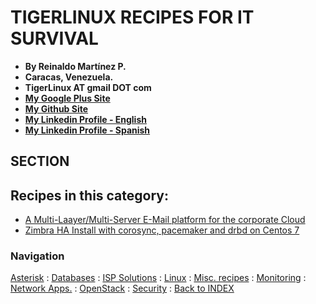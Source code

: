 # TIGERLINUX RECIPES FOR IT SURVIVAL

- **By Reinaldo Martínez P.**
- **Caracas, Venezuela.**
- **TigerLinux AT gmail DOT com**
- **[My Google Plus Site](https://plus.google.com/+ReinaldoMartinez)**
- **[My Github Site](https://github.com/tigerlinux)**
- **[My Linkedin Profile - English](https://ve.linkedin.com/in/tigerlinux/en)**
- **[My Linkedin Profile - Spanish](https://ve.linkedin.com/in/tigerlinux/es)**

## SECTION


## Recipes in this category:

- [A Multi-Laayer/Multi-Server E-Mail platform for the corporate Cloud](https://github.com/tigerlinux/tigerlinux-extra-recipes/tree/master/recipes/ispapps/multi-layer-multi-server-email-platform)
- [Zimbra HA Install with corosync, pacemaker and drbd on Centos 7](https://github.com/tigerlinux/tigerlinux-extra-recipes/tree/master/recipes/ispapps/zimbra-cluster-centos7)


### Navigation

[Asterisk](/recipes/asterisk) : [Databases](/recipes/databases) : [ISP Solutions](/recipes/ispapps) : [Linux](/recipes/linux) : [Misc. recipes](/recipes/misc) : [Monitoring](/recipes/monitoring) : [Network Apps.](/recipes/networkapps) : [OpenStack](/recipes/openstack) : [Security](/recipes/security) : [Back to INDEX](/)
